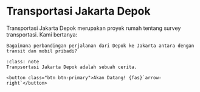 # Transportasi Jakarta Depok

Transportasi Jakarta Depok merupakan proyek rumah tentang survey transportasi. Kami bertanya:

```{epigraph}
Bagaimana perbandingan perjalanan dari Depok ke Jakarta antara dengan transit dan mobil pribadi?
```

```{admonition} Kunjungi
:class: note
Tranpsortasi Jakarta Depok adalah sebuah cerita.

<button class="btn btn-primary">Akan Datang! {fas}`arrow-right`</button>
```